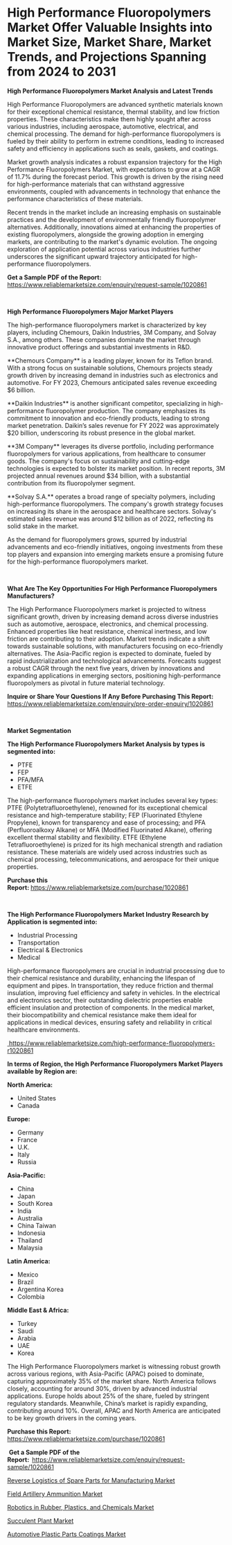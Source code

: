 <p><h1>High Performance Fluoropolymers Market Offer Valuable Insights into Market Size, Market Share, Market Trends, and Projections Spanning from 2024 to 2031</h1></p><p><strong>High Performance Fluoropolymers Market Analysis and Latest Trends</strong></p>
<p><p>High Performance Fluoropolymers are advanced synthetic materials known for their exceptional chemical resistance, thermal stability, and low friction properties. These characteristics make them highly sought after across various industries, including aerospace, automotive, electrical, and chemical processing. The demand for high-performance fluoropolymers is fueled by their ability to perform in extreme conditions, leading to increased safety and efficiency in applications such as seals, gaskets, and coatings.</p><p>Market growth analysis indicates a robust expansion trajectory for the High Performance Fluoropolymers Market, with expectations to grow at a CAGR of 11.7% during the forecast period. This growth is driven by the rising need for high-performance materials that can withstand aggressive environments, coupled with advancements in technology that enhance the performance characteristics of these materials.</p><p>Recent trends in the market include an increasing emphasis on sustainable practices and the development of environmentally friendly fluoropolymer alternatives. Additionally, innovations aimed at enhancing the properties of existing fluoropolymers, alongside the growing adoption in emerging markets, are contributing to the market's dynamic evolution. The ongoing exploration of application potential across various industries further underscores the significant upward trajectory anticipated for high-performance fluoropolymers.</p></p>
<p><strong>Get a Sample PDF of the Report:&nbsp;</strong> <a href="https://www.reliablemarketsize.com/enquiry/request-sample/1020861">https://www.reliablemarketsize.com/enquiry/request-sample/1020861</a></p>
<p>&nbsp;</p>
<p><strong>High Performance Fluoropolymers Major Market Players</strong></p>
<p><p>The high-performance fluoropolymers market is characterized by key players, including Chemours, Daikin Industries, 3M Company, and Solvay S.A., among others. These companies dominate the market through innovative product offerings and substantial investments in R&D.</p><p>**Chemours Company** is a leading player, known for its Teflon brand. With a strong focus on sustainable solutions, Chemours projects steady growth driven by increasing demand in industries such as electronics and automotive. For FY 2023, Chemours anticipated sales revenue exceeding $6 billion.</p><p>**Daikin Industries** is another significant competitor, specializing in high-performance fluoropolymer production. The company emphasizes its commitment to innovation and eco-friendly products, leading to strong market penetration. Daikin’s sales revenue for FY 2022 was approximately $20 billion, underscoring its robust presence in the global market.</p><p>**3M Company** leverages its diverse portfolio, including performance fluoropolymers for various applications, from healthcare to consumer goods. The company's focus on sustainability and cutting-edge technologies is expected to bolster its market position. In recent reports, 3M projected annual revenues around $34 billion, with a substantial contribution from its fluoropolymer segment.</p><p>**Solvay S.A.** operates a broad range of specialty polymers, including high-performance fluoropolymers. The company's growth strategy focuses on increasing its share in the aerospace and healthcare sectors. Solvay's estimated sales revenue was around $12 billion as of 2022, reflecting its solid stake in the market.</p><p>As the demand for fluoropolymers grows, spurred by industrial advancements and eco-friendly initiatives, ongoing investments from these top players and expansion into emerging markets ensure a promising future for the high-performance fluoropolymers market.</p></p>
<p>&nbsp;</p>
<p><strong>What Are The Key Opportunities For High Performance Fluoropolymers Manufacturers?</strong></p>
<p><p>The High Performance Fluoropolymers market is projected to witness significant growth, driven by increasing demand across diverse industries such as automotive, aerospace, electronics, and chemical processing. Enhanced properties like heat resistance, chemical inertness, and low friction are contributing to their adoption. Market trends indicate a shift towards sustainable solutions, with manufacturers focusing on eco-friendly alternatives. The Asia-Pacific region is expected to dominate, fueled by rapid industrialization and technological advancements. Forecasts suggest a robust CAGR through the next five years, driven by innovations and expanding applications in emerging sectors, positioning high-performance fluoropolymers as pivotal in future material technology.</p></p>
<p><strong>Inquire or Share Your Questions If Any Before Purchasing This Report:</strong> <a href="https://www.reliablemarketsize.com/enquiry/pre-order-enquiry/1020861">https://www.reliablemarketsize.com/enquiry/pre-order-enquiry/1020861</a></p>
<p>&nbsp;</p>
<p><strong>Market Segmentation</strong></p>
<p><strong>The High Performance Fluoropolymers Market Analysis by types is segmented into:</strong></p>
<p><ul><li>PTFE</li><li>FEP</li><li>PFA/MFA</li><li>ETFE</li></ul></p>
<p><p>The high-performance fluoropolymers market includes several key types: PTFE (Polytetrafluoroethylene), renowned for its exceptional chemical resistance and high-temperature stability; FEP (Fluorinated Ethylene Propylene), known for transparency and ease of processing; and PFA (Perfluoroalkoxy Alkane) or MFA (Modified Fluorinated Alkane), offering excellent thermal stability and flexibility. ETFE (Ethylene Tetrafluoroethylene) is prized for its high mechanical strength and radiation resistance. These materials are widely used across industries such as chemical processing, telecommunications, and aerospace for their unique properties.</p></p>
<p><strong>Purchase this Report:&nbsp;</strong><a href="https://www.reliablemarketsize.com/purchase/1020861">https://www.reliablemarketsize.com/purchase/1020861</a></p>
<p>&nbsp;</p>
<p><strong>The High Performance Fluoropolymers Market Industry Research by Application is segmented into:</strong></p>
<p><ul><li>Industrial Processing</li><li>Transportation</li><li>Electrical & Electronics</li><li>Medical</li></ul></p>
<p><p>High-performance fluoropolymers are crucial in industrial processing due to their chemical resistance and durability, enhancing the lifespan of equipment and pipes. In transportation, they reduce friction and thermal insulation, improving fuel efficiency and safety in vehicles. In the electrical and electronics sector, their outstanding dielectric properties enable efficient insulation and protection of components. In the medical market, their biocompatibility and chemical resistance make them ideal for applications in medical devices, ensuring safety and reliability in critical healthcare environments.</p></p>
<p><a href="https://www.reliablemarketsize.com/high-performance-fluoropolymers-r1020861">&nbsp;https://www.reliablemarketsize.com/high-performance-fluoropolymers-r1020861</a></p>
<p><strong>In terms of Region, the High Performance Fluoropolymers Market Players available by Region are:</strong></p>
<p>
    <p> <strong> North America: </strong>
        <ul>
            <li>United States</li>
            <li>Canada</li>
        </ul>
        </p> 
    <p> <strong> Europe: </strong>
        <ul>
            <li>Germany</li>
            <li>France</li>
            <li>U.K.</li>
            <li>Italy</li>
            <li>Russia</li>
        </ul>
        </p> 
    <p> <strong> Asia-Pacific: </strong>
        <ul>
            <li>China</li>
            <li>Japan</li>
            <li>South Korea</li>
            <li>India</li>
            <li>Australia</li>
            <li>China Taiwan</li>
            <li>Indonesia</li>
            <li>Thailand</li>
            <li>Malaysia</li>
        </ul>
        </p> 
    <p> <strong> Latin America: </strong>
        <ul>
            <li>Mexico</li>
            <li>Brazil</li>
            <li>Argentina Korea</li>
            <li>Colombia</li>
        </ul>
        </p> 
    <p> <strong> Middle East & Africa: </strong>
        <ul>
            <li>Turkey</li>
            <li>Saudi</li>
            <li>Arabia</li>
            <li>UAE</li>
            <li>Korea</li>
        </ul>
    </p>
    </p>
<p><p>The High Performance Fluoropolymers market is witnessing robust growth across various regions, with Asia-Pacific (APAC) poised to dominate, capturing approximately 35% of the market share. North America follows closely, accounting for around 30%, driven by advanced industrial applications. Europe holds about 25% of the share, fueled by stringent regulatory standards. Meanwhile, China’s market is rapidly expanding, contributing around 10%. Overall, APAC and North America are anticipated to be key growth drivers in the coming years.</p></p>
<p><strong>Purchase this Report: </strong><a href="https://www.reliablemarketsize.com/purchase/1020861">https://www.reliablemarketsize.com/purchase/1020861</a></p>
<p>&nbsp;<strong>Get a Sample PDF of the Report:&nbsp;&nbsp;</strong><a href="https://www.reliablemarketsize.com/enquiry/request-sample/1020861">https://www.reliablemarketsize.com/enquiry/request-sample/1020861</a></p>
<p><strong></strong></p>
<p><p><a href="https://medium.com/@yasukoi2mck/the-reverse-logistics-of-spare-parts-for-manufacturing-market-industry-provides-a-comprehensive-c897f9e3eaf7">Reverse Logistics of Spare Parts for Manufacturing Market</a></p><p><a href="https://issuu.com/reportprime-2/docs/field-artillery-ammunition-market-s_c6140e94a9e0bb">Field Artillery Ammunition Market</a></p><p><a href="https://medium.com/@caylechardson65746/robotics-in-rubber-plastics-and-chemicals-market-market-segmentation-geographical-regions-and-6e967f106c25">Robotics in Rubber, Plastics, and Chemicals Market</a></p><p><a href="https://www.linkedin.com/pulse/global-succulent-plant-market-opportunities-challenges2024-84aje?trackingId=qmXnYsPURgWCQ48XAhu3Cw%3D%3D">Succulent Plant Market</a></p><p><a href="https://github.com/AKSHATREPORTPRIME/Market-Research-Report-List-6/blob/main/automotive-plastic-parts-coatings-market.md">Automotive Plastic Parts Coatings Market</a></p></p>